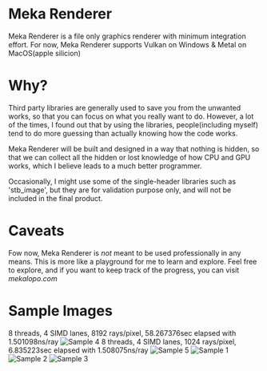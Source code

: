 # Meka Renderer
Meka Renderer is a file only graphics renderer with minimum integration effort. 
For now, Meka Renderer supports Vulkan on Windows & Metal on MacOS(apple silicion)

# Why?
Third party libraries are generally used to save you from the unwanted works, so that you can focus on what you really want to do. 
However, a lot of the times, I found out that by using the libraries, people(including myself) tend to do more guessing than actually knowing how the code works.

Meka Renderer will be built and designed in a way that nothing is hidden, so that we can collect all the hidden or lost knowledge of how CPU and GPU works, 
which I believe leads to a much better programmer.

Occasionally, I might use some of the single-header libraries such as 'stb_image', but they are for validation purpose only, and will not be included in the final product.

# Caveats
Fow now, Meka Renderer is _not_ meant to be used professionally in any means. This is more like a playground for me to learn and explore.
Feel free to explore, and if you want to keep track of the progress, you can visit _mekalopo.com_

# Sample Images
8 threads, 4 SIMD lanes, 8192 rays/pixel, 58.267376sec elapsed with 1.501098ns/ray
![Sample 4](https://github.com/meka-lopo/meka_renderer/blob/3b7d13e3a3aeed71930319cd2c23be8bb024ff03/sample_images/4.bmp)
8 threads, 4 SIMD lanes, 1024 rays/pixel, 6.835223sec elapsed with 1.508075ns/ray
![Sample 5](https://github.com/meka-lopo/meka_renderer/blob/3b7d13e3a3aeed71930319cd2c23be8bb024ff03/sample_images/5.bmp)
![Sample 1](https://github.com/meka-lopo/meka_renderer/blob/3b7d13e3a3aeed71930319cd2c23be8bb024ff03/sample_images/1.png)
![Sample 2](https://github.com/meka-lopo/meka_renderer/blob/3b7d13e3a3aeed71930319cd2c23be8bb024ff03/sample_images/2.png)
![Sample 3](https://github.com/meka-lopo/meka_renderer/blob/3b7d13e3a3aeed71930319cd2c23be8bb024ff03/sample_images/3.png)


